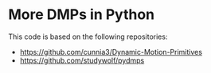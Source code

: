 More DMPs in Python
============================

This code is based on the following repositories:
* https://github.com/cunnia3/Dynamic-Motion-Primitives
* https://github.com/studywolf/pydmps
